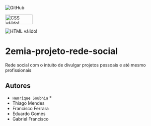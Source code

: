 ![GitHub](https://img.shields.io/github/license/azul182/2emia-projeto)
<p>
    <a href="https://jigsaw.w3.org/css-validator/check/referer">
        <img style="border:0;width:88px;height:31px"
            src="https://jigsaw.w3.org/css-validator/images/vcss-blue"
             src = "https://img.shields.io/w3c-validation/html?targetUrl=https%3A%2F%2Fazul182.github.io%2F2emia-projeto%2F"
            alt="CSS válido!" />
    </a>
</p>
<img src = "https://img.shields.io/w3c-validation/html?targetUrl=https%3A%2F%2Fhenriquesoubhia.github.io%2F2emia-projeto%2F" alt="HTML válido!" />


# 2emia-projeto-rede-social
Rede social com o intuito de divulgar projetos pessoais e até mesmo profissionais

## Autores 
- `Henrique Soubhia` *
- Thiago Mendes
- Francisco Ferrara
- Eduardo Gomes
- Gabriel Francisco
